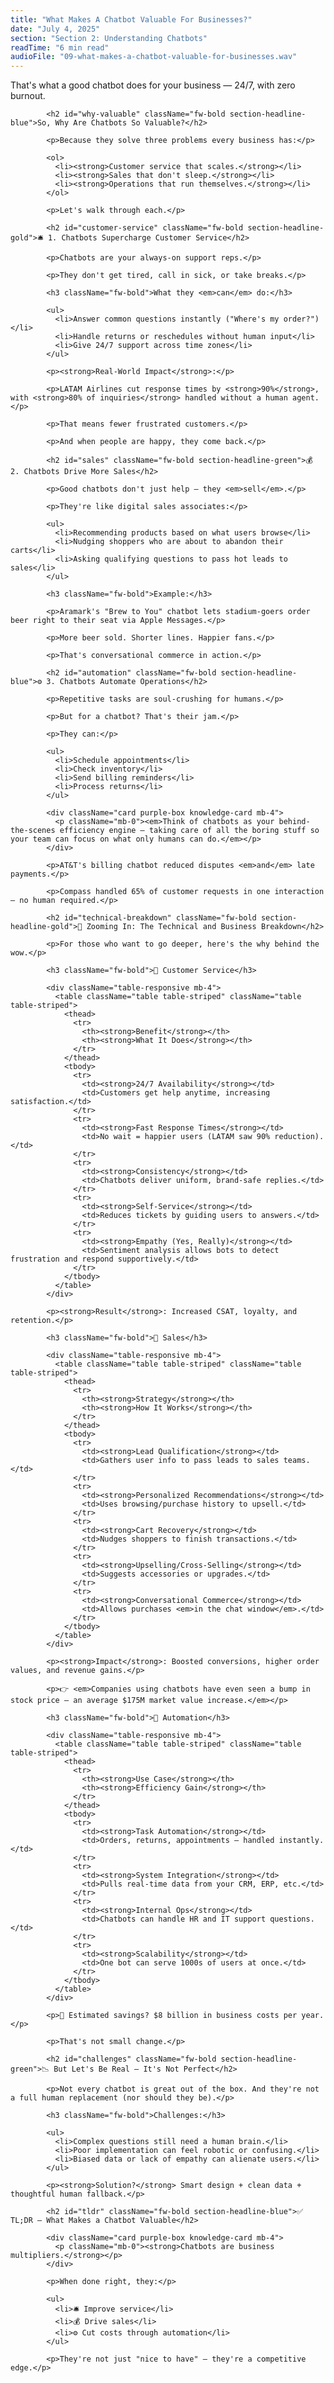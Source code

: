 ```yaml
---
title: "What Makes A Chatbot Valuable For Businesses?"
date: "July 4, 2025"
section: "Section 2: Understanding Chatbots"
readTime: "6 min read"
audioFile: "09-what-makes-a-chatbot-valuable-for-businesses.wav"
---
```


<p>That's what a good chatbot does for your business — 24/7, with zero burnout.</p>

            <h2 id="why-valuable" className="fw-bold section-headline-blue">So, Why Are Chatbots So Valuable?</h2>
            
            <p>Because they solve three problems every business has:</p>
            
            <ol>
              <li><strong>Customer service that scales.</strong></li>
              <li><strong>Sales that don't sleep.</strong></li>
              <li><strong>Operations that run themselves.</strong></li>
            </ol>
            
            <p>Let's walk through each.</p>

            <h2 id="customer-service" className="fw-bold section-headline-gold">🛎️ 1. Chatbots Supercharge Customer Service</h2>
            
            <p>Chatbots are your always-on support reps.</p>
            
            <p>They don't get tired, call in sick, or take breaks.</p>

            <h3 className="fw-bold">What they <em>can</em> do:</h3>
            
            <ul>
              <li>Answer common questions instantly ("Where's my order?")</li>
              <li>Handle returns or reschedules without human input</li>
              <li>Give 24/7 support across time zones</li>
            </ul>
            
            <p><strong>Real-World Impact</strong>:</p>
            
            <p>LATAM Airlines cut response times by <strong>90%</strong>, with <strong>80% of inquiries</strong> handled without a human agent.</p>
            
            <p>That means fewer frustrated customers.</p>
            
            <p>And when people are happy, they come back.</p>

            <h2 id="sales" className="fw-bold section-headline-green">💰 2. Chatbots Drive More Sales</h2>
            
            <p>Good chatbots don't just help — they <em>sell</em>.</p>
            
            <p>They're like digital sales associates:</p>
            
            <ul>
              <li>Recommending products based on what users browse</li>
              <li>Nudging shoppers who are about to abandon their carts</li>
              <li>Asking qualifying questions to pass hot leads to sales</li>
            </ul>

            <h3 className="fw-bold">Example:</h3>
            
            <p>Aramark's "Brew to You" chatbot lets stadium-goers order beer right to their seat via Apple Messages.</p>
            
            <p>More beer sold. Shorter lines. Happier fans.</p>
            
            <p>That's conversational commerce in action.</p>

            <h2 id="automation" className="fw-bold section-headline-blue">⚙️ 3. Chatbots Automate Operations</h2>
            
            <p>Repetitive tasks are soul-crushing for humans.</p>
            
            <p>But for a chatbot? That's their jam.</p>
            
            <p>They can:</p>
            
            <ul>
              <li>Schedule appointments</li>
              <li>Check inventory</li>
              <li>Send billing reminders</li>
              <li>Process returns</li>
            </ul>
            
            <div className="card purple-box knowledge-card mb-4">
              <p className="mb-0"><em>Think of chatbots as your behind-the-scenes efficiency engine — taking care of all the boring stuff so your team can focus on what only humans can do.</em></p>
            </div>
            
            <p>AT&T's billing chatbot reduced disputes <em>and</em> late payments.</p>
            
            <p>Compass handled 65% of customer requests in one interaction — no human required.</p>

            <h2 id="technical-breakdown" className="fw-bold section-headline-gold">🧠 Zooming In: The Technical and Business Breakdown</h2>
            
            <p>For those who want to go deeper, here's the why behind the wow.</p>

            <h3 className="fw-bold">🔹 Customer Service</h3>
            
            <div className="table-responsive mb-4">
              <table className="table table-striped" className="table table-striped">
                <thead>
                  <tr>
                    <th><strong>Benefit</strong></th>
                    <th><strong>What It Does</strong></th>
                  </tr>
                </thead>
                <tbody>
                  <tr>
                    <td><strong>24/7 Availability</strong></td>
                    <td>Customers get help anytime, increasing satisfaction.</td>
                  </tr>
                  <tr>
                    <td><strong>Fast Response Times</strong></td>
                    <td>No wait = happier users (LATAM saw 90% reduction).</td>
                  </tr>
                  <tr>
                    <td><strong>Consistency</strong></td>
                    <td>Chatbots deliver uniform, brand-safe replies.</td>
                  </tr>
                  <tr>
                    <td><strong>Self-Service</strong></td>
                    <td>Reduces tickets by guiding users to answers.</td>
                  </tr>
                  <tr>
                    <td><strong>Empathy (Yes, Really)</strong></td>
                    <td>Sentiment analysis allows bots to detect frustration and respond supportively.</td>
                  </tr>
                </tbody>
              </table>
            </div>
            
            <p><strong>Result</strong>: Increased CSAT, loyalty, and retention.</p>

            <h3 className="fw-bold">🔹 Sales</h3>
            
            <div className="table-responsive mb-4">
              <table className="table table-striped" className="table table-striped">
                <thead>
                  <tr>
                    <th><strong>Strategy</strong></th>
                    <th><strong>How It Works</strong></th>
                  </tr>
                </thead>
                <tbody>
                  <tr>
                    <td><strong>Lead Qualification</strong></td>
                    <td>Gathers user info to pass leads to sales teams.</td>
                  </tr>
                  <tr>
                    <td><strong>Personalized Recommendations</strong></td>
                    <td>Uses browsing/purchase history to upsell.</td>
                  </tr>
                  <tr>
                    <td><strong>Cart Recovery</strong></td>
                    <td>Nudges shoppers to finish transactions.</td>
                  </tr>
                  <tr>
                    <td><strong>Upselling/Cross-Selling</strong></td>
                    <td>Suggests accessories or upgrades.</td>
                  </tr>
                  <tr>
                    <td><strong>Conversational Commerce</strong></td>
                    <td>Allows purchases <em>in the chat window</em>.</td>
                  </tr>
                </tbody>
              </table>
            </div>
            
            <p><strong>Impact</strong>: Boosted conversions, higher order values, and revenue gains.</p>
            
            <p>👉 <em>Companies using chatbots have even seen a bump in stock price — an average $175M market value increase.</em></p>

            <h3 className="fw-bold">🔹 Automation</h3>
            
            <div className="table-responsive mb-4">
              <table className="table table-striped" className="table table-striped">
                <thead>
                  <tr>
                    <th><strong>Use Case</strong></th>
                    <th><strong>Efficiency Gain</strong></th>
                  </tr>
                </thead>
                <tbody>
                  <tr>
                    <td><strong>Task Automation</strong></td>
                    <td>Orders, returns, appointments — handled instantly.</td>
                  </tr>
                  <tr>
                    <td><strong>System Integration</strong></td>
                    <td>Pulls real-time data from your CRM, ERP, etc.</td>
                  </tr>
                  <tr>
                    <td><strong>Internal Ops</strong></td>
                    <td>Chatbots can handle HR and IT support questions.</td>
                  </tr>
                  <tr>
                    <td><strong>Scalability</strong></td>
                    <td>One bot can serve 1000s of users at once.</td>
                  </tr>
                </tbody>
              </table>
            </div>
            
            <p>💸 Estimated savings? $8 billion in business costs per year.</p>
            
            <p>That's not small change.</p>

            <h2 id="challenges" className="fw-bold section-headline-green">📉 But Let's Be Real — It's Not Perfect</h2>
            
            <p>Not every chatbot is great out of the box. And they're not a full human replacement (nor should they be).</p>

            <h3 className="fw-bold">Challenges:</h3>
            
            <ul>
              <li>Complex questions still need a human brain.</li>
              <li>Poor implementation can feel robotic or confusing.</li>
              <li>Biased data or lack of empathy can alienate users.</li>
            </ul>
            
            <p><strong>Solution?</strong> Smart design + clean data + thoughtful human fallback.</p>

            <h2 id="tldr" className="fw-bold section-headline-blue">✅ TL;DR – What Makes a Chatbot Valuable</h2>
            
            <div className="card purple-box knowledge-card mb-4">
              <p className="mb-0"><strong>Chatbots are business multipliers.</strong></p>
            </div>
            
            <p>When done right, they:</p>
            
            <ul>
              <li>🛎️ Improve service</li>
              <li>💰 Drive sales</li>
              <li>⚙️ Cut costs through automation</li>
            </ul>
            
            <p>They're not just "nice to have" — they're a competitive edge.</p>
